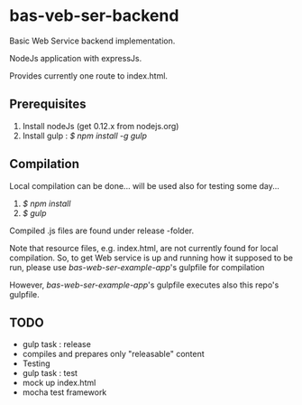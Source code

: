 # bas-veb-ser-backend
Basic Web Service backend implementation.

NodeJs application with expressJs.

Provides currently one route to index.html.

## Prerequisites

1. Install nodeJs (get 0.12.x from nodejs.org)
1. Install gulp : *$ npm install -g gulp*

## Compilation
Local compilation can be done... will be used also for testing some day...
1. *$ npm install*
1. *$ gulp*

Compiled .js files are found under release -folder.

Note that resource files, e.g. index.html, are not currently found for local compilation.
So, to get Web service is up and running how it supposed to be run, please use *bas-web-ser-example-app*'s gulpfile for compilation

However, *bas-web-ser-example-app*'s gulpfile executes also this repo's gulpfile.

## TODO
* gulp task : release
 * compiles and prepares only "releasable" content
* Testing
 * gulp task : test
 * mock up index.html
 * mocha test framework
